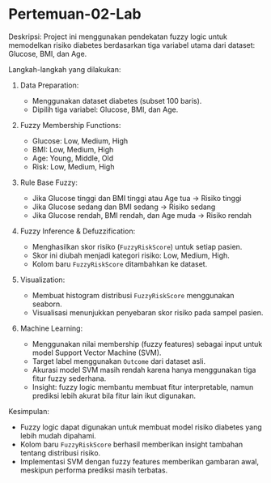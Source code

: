 # Pertemuan-02-Lab
Deskripsi:
Project ini menggunakan pendekatan fuzzy logic untuk memodelkan risiko diabetes berdasarkan tiga variabel utama dari dataset: Glucose, BMI, dan Age. 

Langkah-langkah yang dilakukan:
1. Data Preparation:
   - Menggunakan dataset diabetes (subset 100 baris).
   - Dipilih tiga variabel: Glucose, BMI, dan Age.

2. Fuzzy Membership Functions:
   - Glucose: Low, Medium, High
   - BMI: Low, Medium, High
   - Age: Young, Middle, Old
   - Risk: Low, Medium, High

3. Rule Base Fuzzy:
   - Jika Glucose tinggi dan BMI tinggi atau Age tua → Risiko tinggi
   - Jika Glucose sedang dan BMI sedang → Risiko sedang
   - Jika Glucose rendah, BMI rendah, dan Age muda → Risiko rendah

4. Fuzzy Inference & Defuzzification:
   - Menghasilkan skor risiko (`FuzzyRiskScore`) untuk setiap pasien.
   - Skor ini diubah menjadi kategori risiko: Low, Medium, High.
   - Kolom baru `FuzzyRiskScore` ditambahkan ke dataset.

5. Visualization:
   - Membuat histogram distribusi `FuzzyRiskScore` menggunakan seaborn.
   - Visualisasi menunjukkan penyebaran skor risiko pada sampel pasien.

6. Machine Learning:
   - Menggunakan nilai membership (fuzzy features) sebagai input untuk model Support Vector Machine (SVM).
   - Target label menggunakan `Outcome` dari dataset asli.
   - Akurasi model SVM masih rendah karena hanya menggunakan tiga fitur fuzzy sederhana.
   - Insight: fuzzy logic membantu membuat fitur interpretable, namun prediksi lebih akurat bila fitur lain ikut digunakan.

Kesimpulan:
- Fuzzy logic dapat digunakan untuk membuat model risiko diabetes yang lebih mudah dipahami.
- Kolom baru `FuzzyRiskScore` berhasil memberikan insight tambahan tentang distribusi risiko.
- Implementasi SVM dengan fuzzy features memberikan gambaran awal, meskipun performa prediksi masih terbatas.
